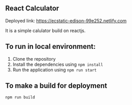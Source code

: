 React Calculator
------------------------

Deployed link: https://ecstatic-edison-99e252.netlify.com

It is a simple calulator build on reactjs.

To run in local environment:
------------------------------

1. Clone the repository
2. Install the dependencies using `npm install`
3. Run the application using `npm run start`

To make a build for deployment
-------------------------------

`npm run build`
